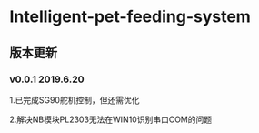 # Intelligent-pet-feeding-system

## 版本更新

### v0.0.1   2019.6.20

 1.已完成SG90舵机控制，但还需优化

 2.解决NB模块PL2303无法在WIN10识别串口COM的问题
